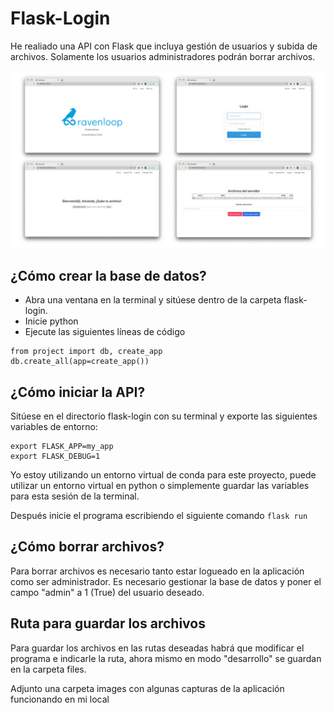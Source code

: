 # Flask-Login

He realiado una API con Flask que incluya gestión de usuarios y subida de archivos. 
Solamente los usuarios administradores podrán borrar archivos.

![pantallas](https://github.com/agalvezcorell/flask-login/blob/main/images/_pantallas.png)

## ¿Cómo crear la base de datos?

- Abra una ventana en la terminal y sitúese dentro de la carpeta flask-login.
- Inicie python
- Ejecute las siguientes líneas de código

```
from project import db, create_app
db.create_all(app=create_app())
```


## ¿Cómo iniciar la API?

Sitúese en el directorio flask-login con su terminal y exporte las siguientes variables de entorno:

```
export FLASK_APP=my_app
export FLASK_DEBUG=1
```

Yo estoy utilizando un entorno virtual de conda para este proyecto, puede utilizar un entorno virtual en python o simplemente guardar las variables para esta sesión de la terminal.

Después inicie el programa escribiendo el siguiente comando `flask run`

## ¿Cómo borrar archivos?

Para borrar archivos es necesario tanto estar logueado en la aplicación como ser administrador.
Es necesario gestionar la base de datos y poner el campo "admin" a 1 (True) del usuario deseado.

## Ruta para guardar los archivos

Para guardar los archivos en las rutas deseadas habrá que modificar el programa e indicarle la ruta, ahora mismo en modo "desarrollo" se guardan en la carpeta files.

Adjunto una carpeta images con algunas capturas de la aplicación funcionando en mi local

